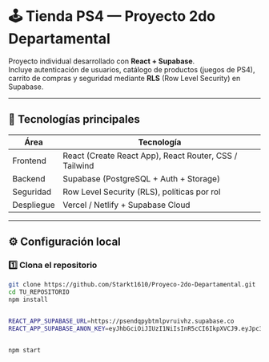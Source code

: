 # 🕹️ Tienda PS4 — Proyecto 2do Departamental

Proyecto individual desarrollado con **React + Supabase**.  
Incluye autenticación de usuarios, catálogo de productos (juegos de PS4), carrito de compras y seguridad mediante **RLS** (Row Level Security) en Supabase.

---

## 🚀 Tecnologías principales

| Área | Tecnología |
|------|-------------|
| Frontend | React (Create React App), React Router, CSS / Tailwind |
| Backend | Supabase (PostgreSQL + Auth + Storage) |
| Seguridad | Row Level Security (RLS), políticas por rol |
| Despliegue | Vercel / Netlify + Supabase Cloud |

---

## ⚙️ Configuración local

### 1️⃣ Clona el repositorio
```bash
git clone https://github.com/Starkt1610/Proyeco-2do-Departamental.git
cd TU_REPOSITORIO
npm install


REACT_APP_SUPABASE_URL=https://psendqpybtmlpvruivhz.supabase.co
REACT_APP_SUPABASE_ANON_KEY=eyJhbGciOiJIUzI1NiIsInR5cCI6IkpXVCJ9.eyJpc3MiOiJzdXBhYmFzZSIsInJlZiI6InBzZW5kcXB5YnRtbHB2cnVpdmh6Iiwicm9sZSI6ImFub24iLCJpYXQiOjE3NjEwNDczNzYsImV4cCI6MjA3NjYyMzM3Nn0.1JvxyVnDAkvCeWLbNysvpJsh5Iif3EjPL1kp1_4vnz0


npm start
